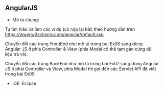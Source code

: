 ## AngularJS

- Mô tả chung:

Tự tìm hiểu và làm các ví dụ (có nộp lại bài) theo hướng dẫn trên https://www.w3schools.com/angular/default.asp

Chuyển đổi các trang FrontEnd như mô tả trong bài Ex08 sang dùng Angular JS ở phía Controller & View (phía Model có thể tạm gán cứng dữ liệu trả về).

Chuyển đổi các trang BackEnd như mô tả trong bài Ex07 sang dùng Angular JS ở phái Controller và View, phía Model thì gọi đến các Servlet API đã viết trong bài Ex09.

- IDE: Eclipse